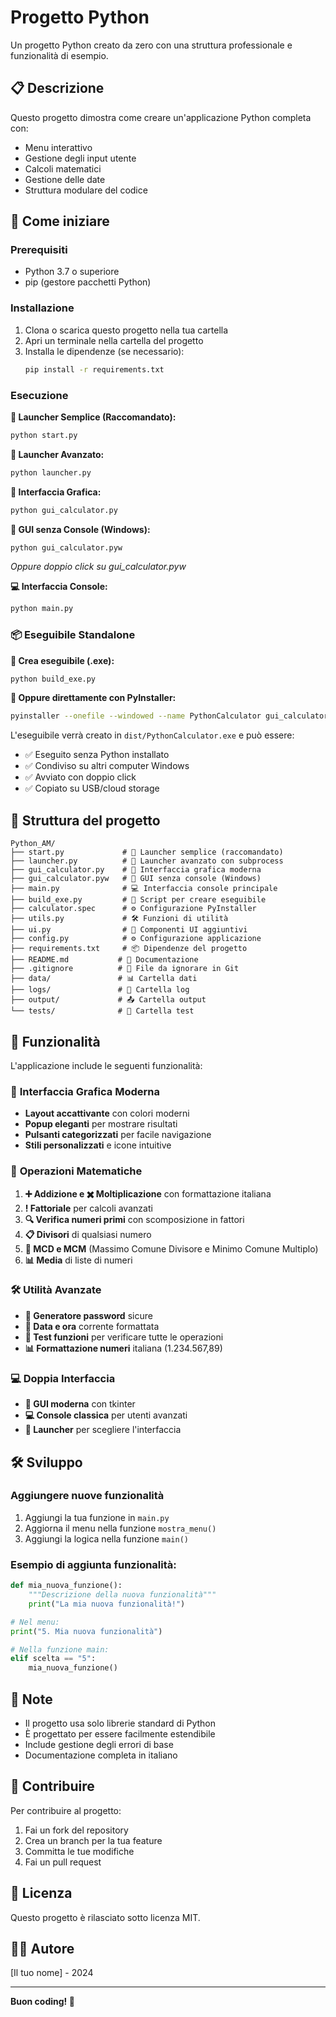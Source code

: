 # Progetto Python

Un progetto Python creato da zero con una struttura professionale e funzionalità di esempio.

## 📋 Descrizione

Questo progetto dimostra come creare un'applicazione Python completa con:
- Menu interattivo
- Gestione degli input utente
- Calcoli matematici
- Gestione delle date
- Struttura modulare del codice

## 🚀 Come iniziare

### Prerequisiti

- Python 3.7 o superiore
- pip (gestore pacchetti Python)

### Installazione

1. Clona o scarica questo progetto nella tua cartella
2. Apri un terminale nella cartella del progetto
3. Installa le dipendenze (se necessario):
   ```bash
   pip install -r requirements.txt
   ```

### Esecuzione

**🚀 Launcher Semplice (Raccomandato):**
```bash
python start.py
```

**🚀 Launcher Avanzato:**
```bash
python launcher.py
```

**🎨 Interfaccia Grafica:**
```bash
python gui_calculator.py
```

**🎨 GUI senza Console (Windows):**
```bash
python gui_calculator.pyw
```
*Oppure doppio click su gui_calculator.pyw*

**💻 Interfaccia Console:**
```bash
python main.py
```

### 📦 Eseguibile Standalone

**🚀 Crea eseguibile (.exe):**
```bash
python build_exe.py
```

**📁 Oppure direttamente con PyInstaller:**
```bash
pyinstaller --onefile --windowed --name PythonCalculator gui_calculator.py
```

L'eseguibile verrà creato in `dist/PythonCalculator.exe` e può essere:
- ✅ Eseguito senza Python installato
- ✅ Condiviso su altri computer Windows
- ✅ Avviato con doppio click
- ✅ Copiato su USB/cloud storage

## 📁 Struttura del progetto

```
Python_AM/
├── start.py             # 🚀 Launcher semplice (raccomandato)
├── launcher.py          # 🚀 Launcher avanzato con subprocess
├── gui_calculator.py    # 🎨 Interfaccia grafica moderna
├── gui_calculator.pyw   # 🎨 GUI senza console (Windows)
├── main.py              # 💻 Interfaccia console principale
├── build_exe.py         # 🔨 Script per creare eseguibile
├── calculator.spec      # ⚙️ Configurazione PyInstaller
├── utils.py             # 🛠️ Funzioni di utilità
├── ui.py                # 📱 Componenti UI aggiuntivi
├── config.py            # ⚙️ Configurazione applicazione
├── requirements.txt     # 📦 Dipendenze del progetto
├── README.md           # 📖 Documentazione
├── .gitignore          # 🚫 File da ignorare in Git
├── data/               # 📊 Cartella dati
├── logs/               # 📝 Cartella log
├── output/             # 📤 Cartella output
└── tests/              # 🧪 Cartella test
```

## 🎯 Funzionalità

L'applicazione include le seguenti funzionalità:

### 🎨 **Interfaccia Grafica Moderna**
- **Layout accattivante** con colori moderni
- **Popup eleganti** per mostrare risultati
- **Pulsanti categorizzati** per facile navigazione
- **Stili personalizzati** e icone intuitive

### 🧮 **Operazioni Matematiche**
1. **➕ Addizione e ✖️ Moltiplicazione** con formattazione italiana
2. **! Fattoriale** per calcoli avanzati
3. **🔍 Verifica numeri primi** con scomposizione in fattori
4. **📋 Divisori** di qualsiasi numero
5. **📐 MCD e MCM** (Massimo Comune Divisore e Minimo Comune Multiplo)
6. **📊 Media** di liste di numeri

### 🛠️ **Utilità Avanzate**
- **🔐 Generatore password** sicure
- **📅 Data e ora** corrente formattata
- **🧪 Test funzioni** per verificare tutte le operazioni
- **📊 Formattazione numeri** italiana (1.234.567,89)

### 💻 **Doppia Interfaccia**
- **🎨 GUI moderna** con tkinter
- **💻 Console classica** per utenti avanzati
- **🚀 Launcher** per scegliere l'interfaccia

## 🛠️ Sviluppo

### Aggiungere nuove funzionalità

1. Aggiungi la tua funzione in `main.py`
2. Aggiorna il menu nella funzione `mostra_menu()`
3. Aggiungi la logica nella funzione `main()`

### Esempio di aggiunta funzionalità:

```python
def mia_nuova_funzione():
    """Descrizione della nuova funzionalità"""
    print("La mia nuova funzionalità!")

# Nel menu:
print("5. Mia nuova funzionalità")

# Nella funzione main:
elif scelta == "5":
    mia_nuova_funzione()
```

## 📝 Note

- Il progetto usa solo librerie standard di Python
- È progettato per essere facilmente estendibile
- Include gestione degli errori di base
- Documentazione completa in italiano

## 🤝 Contribuire

Per contribuire al progetto:

1. Fai un fork del repository
2. Crea un branch per la tua feature
3. Committa le tue modifiche
4. Fai un pull request

## 📄 Licenza

Questo progetto è rilasciato sotto licenza MIT.

## 👨‍💻 Autore

[Il tuo nome] - 2024

---

**Buon coding! 🐍**
